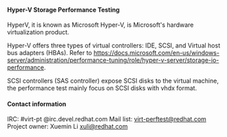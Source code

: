 #### Hyper-V Storage Performance Testing

HyperV, it is known as Microsoft Hyper-V, is Microsoft's hardware virtualization product.

Hyper-V offers three types of virtual controllers: IDE, SCSI, and Virtual host bus adapters (HBAs). Refer to https://docs.microsoft.com/en-us/windows-server/administration/performance-tuning/role/hyper-v-server/storage-io-performance.

SCSI controllers (SAS controller) expose SCSI disks to the virtual machine, the performance test mainly focus on SCSI disks with vhdx format.

#### Contact information

IRC: #virt-pt @irc.devel.redhat.com
Mail list: virt-perftest@redhat.com
Project owner: Xuemin Li <xuli@redhat.com>
